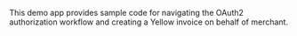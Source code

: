 This demo app provides sample code for navigating the OAuth2 authorization
workflow and creating a Yellow invoice on behalf of merchant.
